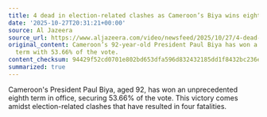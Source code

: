```yaml
---
title: 4 dead in election-related clashes as Cameroon’s Biya wins eighth term
date: '2025-10-27T20:31:21+00:00'
source: Al Jazeera
source_url: https://www.aljazeera.com/video/newsfeed/2025/10/27/4-dead-in-election-related-clashes-as-cameroons-biya-wins-eighth-term?traffic_source=rss
original_content: Cameroon’s 92-year-old President Paul Biya has won a record eighth
  term with 53.66% of the vote.
content_checksum: 94429f52cd0701e802bd653dfa596d832432185dd1f8432bc236e047273272c1
summarized: true
---
```


Cameroon's President Paul Biya, aged 92, has won an unprecedented eighth term in office, securing 53.66% of the vote. This victory comes amidst election-related clashes that have resulted in four fatalities.
